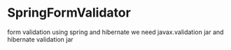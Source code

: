 # SpringFormValidator
form validation using spring and hibernate 
we need javax.validation jar and hibernate validation jar
